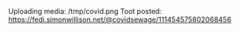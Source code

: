 Uploading media: /tmp/covid.png
Toot posted: https://fedi.simonwillison.net/@covidsewage/111454575802068456
